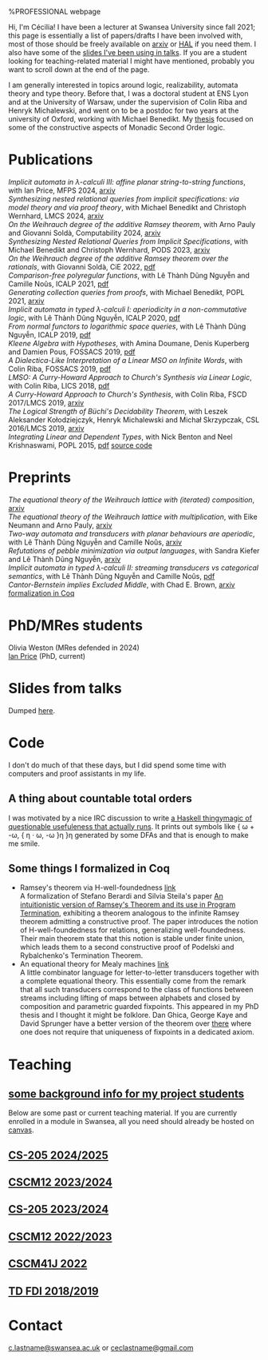 %PROFESSIONAL webpage

Hi, I\'m Cécilia! I have been a lecturer at Swansea University since
fall 2021; this page is essentially a list of papers/drafts I have been
involved with, most of those should be freely available on
[arxiv](https://arxiv.org) or [HAL](https://hal.archives-ouvertes.fr/)
if you need them. I also have some of the [slides I\'ve been using in
talks](talks). If you are a student looking for teaching-related material I
might have mentioned, probably you want to scroll down at the end of the page.

I am generally interested in topics around logic,
realizability, automata theory and type theory. Before that, I was a
doctoral student at ENS Lyon and at the University of Warsaw, under the
supervision of Colin Riba and Henryk Michalewski, and went on to be a
postdoc for two years at the university of Oxford, working with Michael
Benedikt. My [thesis](thesis.pdf) focused on some of the constructive
aspects of Monadic Second Order logic.

# Publications

  *Implicit automata in λ-calculi III: affine planar string-to-string functions*,
     with Ian Price,
     MFPS 2024,
     [arxiv](https://arxiv.org/abs/2404.03985)
\
  *Synthesizing nested relational queries from implicit specifications: via model theory and via proof theory*,
     with Michael Benedikt and Christoph Wernhard,
     LMCS 2024,
     [arxiv](https://arxiv.org/abs/2212.03085)
\
  *On the Weihrauch degree of the additive Ramsey theorem*,
     with Arno Pauly and Giovanni Soldà,
     Computability 2024,
     [arxiv](https://arxiv.org/abs/2301.02833)
\
  *Synthesizing Nested Relational Queries from Implicit Specifications*,
     with Michael Benedikt and Christoph Wernhard,
     PODS 2023,
     [arxiv](https://arxiv.org/abs/2209.08299)
\
  *On the Weihrauch degree of the additive Ramsey theorem over the rationals*,
     with Giovanni Soldà,
     CiE 2022,
     [pdf](ramQwei.pdf)
\
  *Comparison-free polyregular functions*,
     with Lê Thành Dũng Nguyễn and Camille Noûs,
     ICALP 2021,
     [pdf](https://hal.science/hal-02986228v3/document)
\
  *Generating collection queries from proofs*,
     with Michael Benedikt,
     POPL 2021,
     [arxiv](https://arxiv.org/abs/2005.06503)
\
  *Implicit automata in typed λ-calculi I: aperiodicity in a non-commutative logic*,
     with Lê Thành Dũng Nguyễn,
     ICALP 2020,
     [pdf](https://hal.science/hal-02476219/document)
\
  *From normal functors to logarithmic space queries*,
     with Lê Thành Dũng Nguyễn,
     ICALP 2019,
     [pdf](https://hal.archives-ouvertes.fr/hal-02024152v2/document)
\
  *Kleene Algebra with Hypotheses*,
     with Amina Doumane, Denis Kuperberg and Damien Pous,
     FOSSACS 2019,
     [pdf](https://hal.archives-ouvertes.fr/hal-02021315/document)
\
  *A Dialectica-Like Interpretation of a Linear MSO on Infinite Words*,
     with Colin Riba,
     FOSSACS 2019,
     [pdf](https://hal.archives-ouvertes.fr/hal-01925701/document)
\
  *LMSO: A Curry-Howard Approach to Church's Synthesis via Linear Logic*,
     with Colin Riba,
     LICS 2018,
     [pdf](https://hal.archives-ouvertes.fr/hal-01698648v2/document)
\
  *A Curry-Howard Approach to Church\'s Synthesis*,
     with Colin Riba,
     FSCD 2017/LMCS 2019,
     [arxiv](https://arxiv.org/abs/1803.08958)
\
  *The Logical Strength of Büchi's Decidability Theorem*,
     with Leszek Aleksander Kołodziejczyk, Henryk Michalewski and Michał Skrzypczak,
     CSL 2016/LMCS 2019,
     [arxiv](https://arxiv.org/abs/1608.07514)
\
  *Integrating Linear and Dependent Types*,
     with Nick Benton and Neel Krishnaswami,
     POPL 2015,
     [pdf](dlnl-paper.pdf) [source code](dlnl-code.tar.gz)

# Preprints

  *The equational theory of the Weihrauch lattice with (iterated) composition*,
     [arxiv](https://arxiv.org/abs/2408.14999)
\
  *The equational theory of the Weihrauch lattice with multiplication*,
     with Eike Neumann and Arno Pauly,
     [arxiv](https://arxiv.org/abs/2403.13975)
\
  *Two-way automata and transducers with planar behaviours are aperiodic*,
     with Lê Thành Dũng Nguyễn and Camille Noûs,
     [arxiv](https://arxiv.org/abs/2307.11057)
\
  *Refutations of pebble minimization via output languages*,
     with Sandra Kiefer and Lê Thành Dũng Nguyễn,
     [arxiv](https://arxiv.org/abs/2301.09234)
\
  *Implicit automata in typed λ-calculi II: streaming transducers vs categorical semantics*,
     with Lê Thành Dũng Nguyễn and Camille Noûs,
     [pdf](freeadditives.pdf)
\
  *Cantor-Bernstein implies Excluded Middle*,
     with Chad E. Brown,
     [arxiv](https://arxiv.org/abs/1904.09193) [formalization in Coq](cb-coq.tar.gz)

# PhD/MRes students

Olivia Weston (MRes defended in 2024)
\
[Ian Price](https://www.countingishard.org) (PhD, current)

# Slides from talks

Dumped [here](talks).

# Code

I don\'t do much of that these days, but I did spend some time with
computers and proof assistants in my life.

## A thing about countable total orders

I was motivated by a nice IRC discussion to write [a Haskell thingymagic
of questionable usefuleness that actually
runs](https://github.com/animal555/DFAsAndCountableOrders). It prints
out symbols like { ω + -ω, { η · ω, -ω }η }η generated by some DFAs and
that is enough to make me smile.

## Some things I formalized in Coq

-   Ramsey's theorem via H-well-foundedness
    [link](hclosure-coq.tar.gz)\
    A formalization of Stefano Berardi and Silvia Steila\'s paper [An
    intuitionistic version of Ramsey\'s Theorem and its use in Program
    Termination](http://www.sciencedirect.com/science/article/pii/S0168007215000731),
    exhibiting a theorem analogous to the infinite Ramsey theorem
    admitting a constructive proof. The paper introduces the notion of
    H-well-foundedness for relations, generalizing well-foundedness.
    Their main theorem state that this notion is stable under finite
    union, which leads them to a second constructive proof of Podelski
    and Rybalchenko\'s Termination Theorem.
-   An equational theory for Mealy machines [link](mealy-coq.tar.gz)\
    A little combinator language for letter-to-letter transducers
    together with a complete equational theory. This essentially come
    from the remark that all such transducers correspond to the class of
    functions between streams including lifting of maps between
    alphabets and closed by composition and parametric guarded
    fixpoints. This appeared in my PhD thesis and I thought it might be
    folklore. Dan Ghica, George Kaye and David Sprunger have a better
    version of the theorem over
    [there](https://arxiv.org/abs/2201.10456) where one does not require
    that uniqueness of fixpoints in a dedicated axiom.

# Teaching

## [some background info for my project students](projectsForStudents.html)

Below are some past or current teaching material. If you are currently
enrolled in a module in Swansea, all you need should already be hosted on
[canvas](https://canvas.swansea.ac.uk).

## [CS-205 2024/2025](cs205-2425)

## [CSCM12 2023/2024](cscm12-2324)

## [CS-205 2023/2024](cs205-2324)

## [CSCM12 2022/2023](cscm12-2223)

## [CSCM41J 2022](cscm41j-22)

## [TD FDI 2018/2019](fdi-1819)

# Contact

c.lastname@swansea.ac.uk or ceclastname@gmail.com
